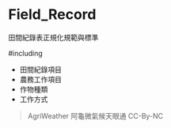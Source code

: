 # Field_Record
田間紀錄表正規化規範與標準

#including
- 田間紀錄項目
- 農務工作項目
- 作物種類
- 工作方式

> AgriWeather 阿龜微氣候天眼通 CC-By-NC
